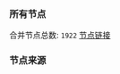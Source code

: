 ### 所有节点
合并节点总数: `1922`
[节点链接](https://raw.githubusercontent.com/rzhy1/11/master/sub/sub_merge_base64.txt)

### 节点来源